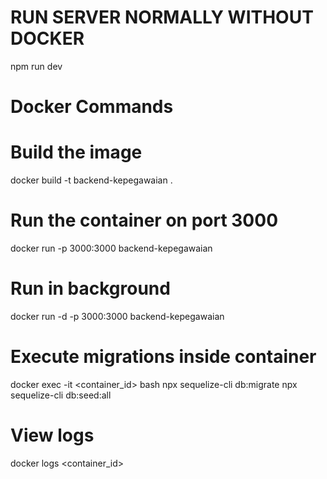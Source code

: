 # RUN SERVER NORMALLY WITHOUT DOCKER
npm run dev

# Docker Commands

# Build the image

docker build -t backend-kepegawaian .

# Run the container on port 3000

docker run -p 3000:3000 backend-kepegawaian

# Run in background

docker run -d -p 3000:3000 backend-kepegawaian

# Execute migrations inside container

docker exec -it <container_id> bash
npx sequelize-cli db:migrate
npx sequelize-cli db:seed:all

# View logs

docker logs <container_id>


